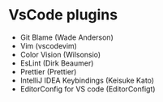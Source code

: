 # VsCode plugins

- Git Blame (Wade Anderson)
- Vim (vscodevim)
- Color Vision (Wilsonsio)
- EsLint (Dirk Beaumer)
- Prettier (Prettier)
- IntelliJ IDEA Keybindings (Keisuke Kato)
- EditorConfig for VS code (EditorConfigt)
